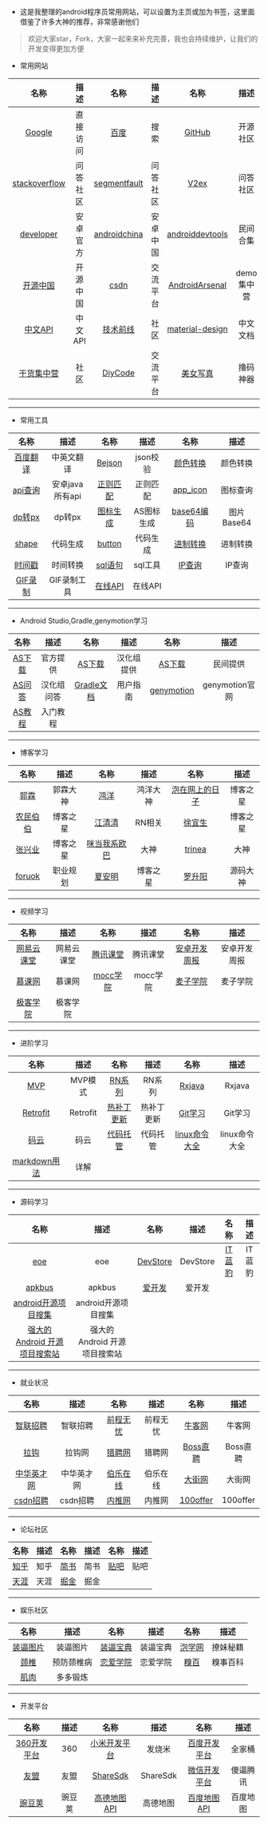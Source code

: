 *  这是我整理的android程序员常用网站，可以设置为主页或加为书签，这里面借鉴了许多大神的推荐，非常感谢他们
>欢迎大家star，Fork，大家一起来来补充完善，我也会持续维护，让我们的开发变得更加方便

*  常用网站

| 名称  |描述   | 名称  |描述| 名称  |描述|
| :-----: |:----:| :------:| :--------:| :----------:| :----------:|
|[Google](https://g.wxbit.com/)|直接访问|[百度](https://www.baidu.com/)|搜索|[GitHub](https://github.com//)|开源社区|
|[stackoverflow](http://stackoverflow.com/)|问答社区|[segmentfault](https://segmentfault.com/t/android)|问答社区|[V2ex](http://www.v2ex.com/go/android/)|问答社区|
|[developer](http://developer.android.com/)|安卓官方|[androidchina](http://www.androidchina.net/)|安卓中国|[androiddevtools](http://www.androiddevtools.cn/)|民间合集|
|[开源中国](http://www.oschina.net/)|开源中国|[csdn](http://www.csdn.net/)|交流平台|[AndroidArsenal](http://www.android-arsenal.com/)|demo集中营|
|[中文API](http://android-doc.com/)|中文API|[技术前线](http://www.devtf.cn/)|社区|[material-design](http://wiki.jikexueyuan.com/project/material-design/)|中文文档|
|[干货集中营](http://gank.io)|社区|[DiyCode](http://diycode.cc/)|交流平台|[美女写真](http://www.kaka12345.net/)|撸码神器|

***
*  常用工具

| 名称  |描述   | 名称  |描述| 名称  |描述|
| :-----: |:----:| :------:| :--------:| :----------:| :----------:|
|[百度翻译](http://fanyi.baidu.com/?aldtype=16047#auto/zh/)|中英文翻译|[Bejson](http://www.bejson.com/)|json校验|[颜色转换](http://www.atool.org/colorpicker.php)|颜色转换|
|[api查询](http://tool.oschina.net/apidocs)|安卓java所有api|[正则匹配](http://tool.lu/regex/)|正则匹配|[app_icon](http://www.iconfont.cn/)|图标查询|
|[dp转px](http://androidpixels.net)|dp转px|[图标生成](http://romannurik.github.io/AndroidAssetStudio/)|AS图标生成|[base64编码](http://tool.lu/base64image/)|图片Base64|
|[shape](http://shapes.softartstudio.com/)|代码生成|[button](http://angrytools.com/android/button/)|代码生成|[进制转换](http://tool.oschina.net/hexconvert)|进制转换|
|[时间戳](http://tool.chinaz.com/Tools/unixtime.aspx)|时间转换|[sql语句](http://tool.lu/sql/)|sql工具|[IP查询](http://www.ip138.com/)|IP查询|
|[GIF录制](http://www.cockos.com/licecap/)|GIF录制工具|[在线API](http://devdocs.io/)|在线API

***
*  Android Studio,Gradle,genymotion学习

| 名称  |描述   | 名称  |描述| 名称  |描述|
| :-----: |:----:| :------:| :--------:| :----------:| :----------:|
|[AS下载](https://developer.android.com/studio/index.html)|官方提供|[AS下载](http://www.android-studio.org/index.php/download)|汉化组提供|[AS下载](http://www.androiddevtools.cn/)|民间提供|
|[AS问答](http://ask.android-studio.org/?/explore/)|汉化组问答|[Gradle文档](http://rinvay.github.io/android/2015/03/26/Gradle-Plugin-User-Guide%28Translation%29/#102)|用户指南|[genymotion](https://www.genymotion.com/)|genymotion官网|
|[AS教程](http://www.open-open.com/lib/view/open1433387390635.html)|入门教程|

***
*  博客学习

| 名称  |描述   | 名称  |描述| 名称  |描述|
| :-----: |:----:| :------:| :--------:| :----------:| :----------:|
|[郭霖](http://blog.csdn.net/guolin_blog)|郭霖大神|[鸿洋](http://blog.csdn.net/lmj623565791)|鸿洋大神|[泡在网上的日子](http://www.jcodecraeer.com/)|博客之星|
|[农民伯伯](http://www.cnblogs.com/over140/)|博客之星|[江清清](http://www.lcode.org/)|RN相关|[徐宜生](http://blog.csdn.net/eclipsexys/)|博客之星|
|[张兴业](http://blog.csdn.net/xyz_lmn)|博客之星|[咪当我系欧巴](http://blog.csdn.net/hellogv)|大神|[trinea](http://www.trinea.cn/)|大神|
|[foruok](http://geek.csdn.net/user/publishlist/foruok)|职业规划|[夏安明](http://blog.csdn.net/xiaanming)|博客之星|[罗升阳](http://blog.csdn.net/luoshengyang)|源码大神|

***
*  视频学习

| 名称  |描述   | 名称  |描述| 名称  |描述|
| :-----: |:----:| :------:| :--------:| :----------:| :----------:|
|[网易云课堂](http://study.163.com/find.htm#/courselist?ct=9)|网易云课堂|[腾讯课堂](https://ke.qq.com/course/list?mt=1001&st=2003&tt=3021)|腾讯课堂|[安卓开发周报](http://www.androidweekly.cn/)|安卓开发周报|
|[慕课网](http://www.imooc.com/course/list?c=android)|慕课网|[mocc学院](http://mooc.guokr.com/career/?dept_id=75&order=hot)|mocc学院|[麦子学院](http://www.maiziedu.com/course/android/)|麦子学院|
|[极客学院](http://www.jikexueyuan.com/course/android/)|极客学院|

***
*  进阶学习

| 名称  |描述   | 名称  |描述| 名称  |描述|
| :-----: |:----:| :------:| :--------:| :----------:| :----------:|
|[MVP](https://github.com/antoniolg/androidmvp)|MVP模式|[RN系列](http://reactnative.cn/)|RN系列|[Rxjava](http://gank.io/post/560e15be2dca930e00da1083)|Rxjava|
|[Retrofit](https://futurestud.io/books/retrofit)|Retrofit|[热补丁更新](http://mp.weixin.qq.com/s?__biz=MzI1MTA1MzM2Nw==&mid=400118620&idx=1&sn=b4fdd5055731290eef12ad0d17f39d4a&scene=0)|热补丁更新|[Git学习](http://www.liaoxuefeng.com/wiki/0013739516305929606dd18361248578c67b8067c8c017b000/)|Git学习|
|[码云](http://git.oschina.net/)|码云|[代码托管](https://coding.net/)|代码托管|[linux命令大全](http://www.php100.com/html/webkaifa/Linux/2009/1106/3485.html)|linux命令大全|
|[markdown用法](http://www.jianshu.com/p/1e402922ee32)|详解|

***
*  源码学习

| 名称  |描述   | 名称  |描述| 名称  |描述|
| :-----: |:----:| :------:| :--------:| :----------:| :----------:|
|[eoe](http://www.eoeandroid.com/forum.php)|eoe|[DevStore](http://www.devstore.cn/resource/resourceHome.html)|DevStore|[IT蓝豹](http://www.itlanbao.com/)|IT蓝豹|
|[apkbus](http://www.apkbus.com/)|apkbus|[爱开发](http://bbs.aiyingli.com/forum.php?fromuid=16146)|爱开发|
|[android开源项目搜集](https://github.com/Trinea/android-open-project)|android开源项目搜集|
|[强大的 Android 开源项目搜索站](http://p.codekk.com/)|强大的 Android 开源项目搜索站|
***
*  就业状况

| 名称  |描述   | 名称  |描述| 名称  |描述|
| :-----: |:----:| :------:| :--------:| :----------:| :----------:|
|[智联招聘](http://www.zhaopin.com/)|智联招聘|[前程无忧](http://www.51job.com/)|前程无忧|[牛客网](http://www.nowcoder.com/contestRoom)|牛客网|
|[拉钩](http://www.lagou.com/)|拉钩网|[猎聘网](https://www.liepin.com/)|猎聘网|[Boss直聘](http://m.bosszhipin.com/home/)|Boss直聘|
|[中华英才网](http://www.chinahr.com/tianjin/)|中华英才网|[伯乐在线](http://blog.jobbole.com/)|伯乐在线|[大街网](http://www.dajie.com/)|大街网|
|[csdn招聘](http://job.csdn.net/)|csdn招聘|[内推网](http://www.neitui.me/)|内推网|[100offer](https://100offer.com/)|100offer|

***
*  论坛社区

| 名称  |描述   | 名称  |描述| 名称  |描述|
| :-----: |:----:| :------:| :--------:| :----------:| :----------:|
|[知乎](http://www.zhihu.com/)|知乎|[简书](http://www.jianshu.com/)|简书|[贴吧](http://tieba.baidu.com/)|贴吧|
|[天涯](http://www.tianya.cn/)|天涯|[掘金](http://gold.xitu.io/explore/android)|掘金|

***
*  娱乐社区

| 名称  |描述   | 名称  |描述| 名称  |描述|
| :-----: |:----:| :------:| :--------:| :----------:| :----------:|
|[装逼图片](http://www.zhuangbi.info)|装逼图片|[装逼宝典](http://www.bibb.cn)|装逼宝典|[泡学网](http://paoxue.com/)|撩妹秘籍|
|[颈椎](http://zhidao.baidu.com/s/daily/2013-11-24/1387540950.html)|预防颈椎病|[恋爱学院](http://www.lovepua.com)|恋爱学院|[糗百](http://www.qiushibaike.com/)|糗事百科|
|[肌肉](http://www.muscles.com.cn)|多多锻炼|

***
*  开发平台

| 名称  |描述   | 名称  |描述| 名称  |描述|
| :-----: |:----:| :------:| :--------:| :----------:| :----------:|
|[360开发平台](http://dev.360.cn/)|360|[小米开发平台](http://dev.mi.com/)|发烧米|[百度开发平台](http://app.baidu.com/)|全家桶|
|[友盟](http://www.umeng.com/)|友盟|[ShareSdk](http://www.mob.com/)|ShareSdk|[微信开发平台](https://open.weixin.qq.com/)|傻逼腾讯|
|[豌豆荚](http://developer.wandoujia.com/)|豌豆荚|[高德地图API](http://lbs.amap.com/)|高德地图|[百度地图API](http://lbsyun.baidu.com/)|百度地图|


